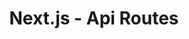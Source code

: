 ---
id: Api Routes
title: Next.js - Api Routes
sidebar_label: Next.js - Api Routes
sidebar_position: 1
tags: [Next.js API Routes ]
description: "In this section, you will learn about API routes in  NEXT ."
---